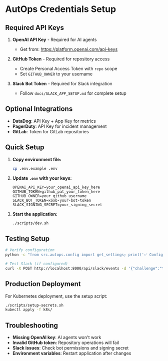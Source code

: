 # AutOps Credentials Setup

## Required API Keys

1. **OpenAI API Key** - Required for AI agents
   - Get from: https://platform.openai.com/api-keys

2. **GitHub Token** - Required for repository access
   - Create Personal Access Token with `repo` scope
   - Set `GITHUB_OWNER` to your username

3. **Slack Bot Token** - Required for Slack integration
   - Follow `docs/SLACK_APP_SETUP.md` for complete setup

## Optional Integrations

- **DataDog**: API Key + App Key for metrics
- **PagerDuty**: API Key for incident management  
- **GitLab**: Token for GitLab repositories

## Quick Setup

1. **Copy environment file:**
   ```bash
   cp .env.example .env
   ```

2. **Update `.env` with your keys:**
   ```env
   OPENAI_API_KEY=your_openai_api_key_here
   GITHUB_TOKEN=github_pat_your_token_here
   GITHUB_OWNER=your_github_username
   SLACK_BOT_TOKEN=xoxb-your-bot-token
   SLACK_SIGNING_SECRET=your_signing_secret
   ```

3. **Start the application:**
   ```bash
   ./scripts/dev.sh
   ```

## Testing Setup

```bash
# Verify configuration
python -c "from src.autops.config import get_settings; print('✅ Config loaded')"

# Test Slack (if configured)
curl -X POST http://localhost:8000/api/slack/events -d '{"challenge":"test"}'
```

## Production Deployment

For Kubernetes deployment, use the setup script:
```bash
./scripts/setup-secrets.sh
kubectl apply -f k8s/
```

## Troubleshooting

- **Missing OpenAI key**: AI agents won't work
- **Invalid GitHub token**: Repository operations will fail  
- **Slack issues**: Check bot permissions and signing secret
- **Environment variables**: Restart application after changes 